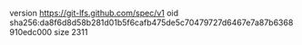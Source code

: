 version https://git-lfs.github.com/spec/v1
oid sha256:da8f6d8d58b281d01b5f6cafb475de5c70479727d6467e7a87b6368910edc000
size 2311
